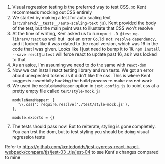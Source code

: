 1. Visual regression testing is the preferred way to test CSS, so Kent recommends mocking out CSS entirely
1. We started by making a test for auto scaling text (`src/shared/__tests__/auto-scaling-text.js`). Kent provided the body of the test, but the main point was to illustrate that CSS won't resolve
1. At the time of writing, Kent asked us to run `npm i -D @testing-library/react` as well but I got an error `Could not resolve dependency`, and it looked like it was related to the react version, which was 16 in the code that I was given. Looks like I just need to bump it to 18. `npm install --save react@latest` will force react to update past 16, as it was locked to that
1. As an aside, I'm assuming we need to do the same with `react-dom`
1. Now we can install react testing library and run tests. We got an error about unexpected tokens as it didn't like the css. This is where Kent suggests essentially hacking the build process to make css not work...
1. We used the `moduleNameMapper` option in `jest.config.js` to point css at a pretty empty file called `test/style-mock.js`
    ```
    moduleNameMapper: {
      '\\.css$': require.resolve('./test/style-mock.js'),
    },
    ```
    ```
    module.exports = {}
    ```
1. The tests should pass now. But to reiterate, styling is gone completely. You can test the dom, but to test styling you should be doing visual regression tests

Refer to https://github.com/kentcdodds/jest-cypress-react-babel-webpack/compare/tjs/jest-03...tjs/jest-04 to see Kent's changes compared to mine